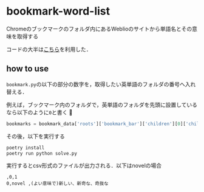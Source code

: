 # bookmark-word-list

Chromeのブックマークのフォルダ内にあるWeblioのサイトから単語名とその意味を取得する

コードの大半は[こちら](https://harigami.net/cd?hsh=c4a5b7ed-8821-4d0d-a60d-e93fa69a9d65#L17)を利用した．

## how to use

`bookmark.py`の以下の部分の数字を，取得したい英単語のフォルダの番号へ入れ替える．

例えば，ブックマーク内のフォルダで，英単語のフォルダを先頭に設置しているなら以下のように`0`と書く

```Python
bookmarks = bookmark_data['roots']['bookmark_bar']['children'][0]['children']
```

その後，以下を実行する

```bash
poetry install
poetry run python solve.py
```
実行するとcsv形式のファイルが出力される．以下はnovelの場合

```
,0,1
0,novel ,(よい意味で)新しい、新奇な、奇抜な
```
